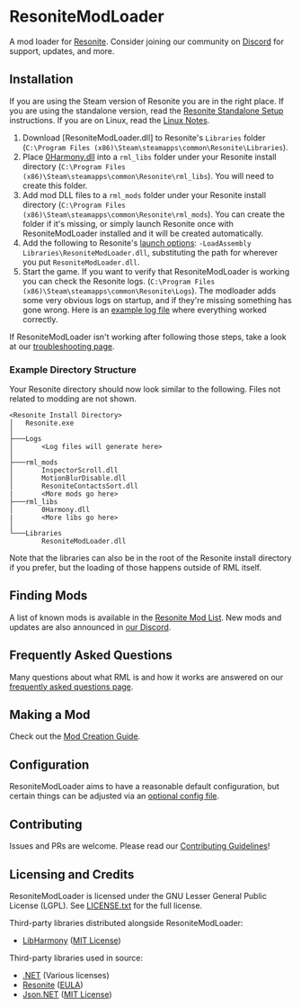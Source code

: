# ResoniteModLoader

A mod loader for [Resonite](https://resonite.com/). Consider joining our community on [Discord][Resonite Modding Discord] for support, updates, and more.

## Installation

If you are using the Steam version of Resonite you are in the right place. If you are using the standalone version, read the [Resonite Standalone Setup](doc/Resonite_standalone_setup.md) instructions. If you are on Linux, read the [Linux Notes](doc/linux.md).

1. Download [ResoniteModLoader.dll] to Resonite's `Libraries` folder (`C:\Program Files (x86)\Steam\steamapps\common\Resonite\Libraries`).
2. Place [0Harmony.dll](https://github.com/neos-modding-group/NeosModLoader/releases/latest/download/0Harmony.dll) into a `rml_libs` folder under your Resonite install directory (`C:\Program Files (x86)\Steam\steamapps\common\Resonite\rml_libs`). You will need to create this folder.
3. Add mod DLL files to a `rml_mods` folder under your Resonite install directory (`C:\Program Files (x86)\Steam\steamapps\common\Resonite\rml_mods`). You can create the folder if it's missing, or simply launch Resonite once with ResoniteModLoader installed and it will be created automatically.
4. Add the following to Resonite's [launch options](https://wiki.Resonite.com/Command_Line_Arguments): `-LoadAssembly Libraries\ResoniteModLoader.dll`, substituting the path for wherever you put `ResoniteModLoader.dll`.
5. Start the game. If you want to verify that ResoniteModLoader is working you can check the Resonite logs. (`C:\Program Files (x86)\Steam\steamapps\common\Resonite\Logs`). The modloader adds some very obvious logs on startup, and if they're missing something has gone wrong. Here is an [example log file](doc/example_log.log) where everything worked correctly.

If ResoniteModLoader isn't working after following those steps, take a look at our [troubleshooting page](doc/troubleshooting.md).

### Example Directory Structure

Your Resonite directory should now look similar to the following. Files not related to modding are not shown.

```
<Resonite Install Directory>
│   Resonite.exe
│
├───Logs
│       <Log files will generate here>
│
├───rml_mods
│       InspectorScroll.dll
│       MotionBlurDisable.dll
│       ResoniteContactsSort.dll
|       <More mods go here>
├───rml_libs
│       0Harmony.dll
|       <More libs go here>
│
└───Libraries
        ResoniteModLoader.dll
```

Note that the libraries can also be in the root of the Resonite install directory if you prefer, but the loading of those happens outside of RML itself.

## Finding Mods

A list of known mods is available in the [Resonite Mod List](https://www.Resonitemodloader.com/mods). New mods and updates are also announced in [our Discord][Resonite Modding Discord].

## Frequently Asked Questions

Many questions about what RML is and how it works are answered on our [frequently asked questions page](doc/faq.md).

## Making a Mod

Check out the [Mod Creation Guide](doc/making_mods.md).

## Configuration

ResoniteModLoader aims to have a reasonable default configuration, but certain things can be adjusted via an [optional config file](doc/modloader_config.md).

## Contributing

Issues and PRs are welcome. Please read our [Contributing Guidelines](.github/CONTRIBUTING.md)!

## Licensing and Credits

ResoniteModLoader is licensed under the GNU Lesser General Public License (LGPL). See [LICENSE.txt](LICENSE.txt) for the full license.

Third-party libraries distributed alongside ResoniteModLoader:

- [LibHarmony] ([MIT License](https://github.com/pardeike/Harmony/blob/v2.2.1.0/LICENSE))

Third-party libraries used in source:

- [.NET](https://github.com/dotnet) (Various licenses)
- [Resonite](https://Resonite.com/) ([EULA](https://store.steampowered.com/eula/740250_eula_0))
- [Json.NET](https://github.com/JamesNK/Newtonsoft.Json) ([MIT License](https://github.com/JamesNK/Newtonsoft.Json/blob/master/LICENSE.md))

<!--- Link References -->
[LibHarmony]: https://github.com/pardeike/Harmony
[Resonite Modding Discord]: https://discord.gg/vCDJK9xyvm
